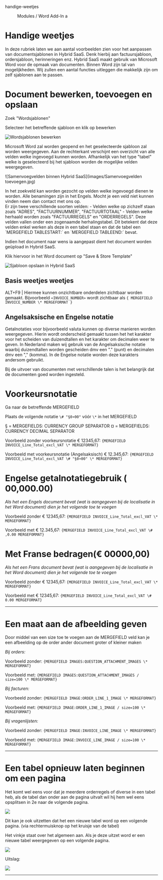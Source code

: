 <properties>
	<page>
		<title>handige-weetjes</title>
		<description>handige-weetjes</description>
	</page>
	<menu>
		<position>Modules / Word Add-In</position>
		<title>Handige weetjes</title>
		<sort>a</sort>
	</menu>
</properties>

# Handige weetjes #
In deze rubriek laten we aan aantal voorbeelden zien voor het aanpassen van documentsjablonen in Hybrid SaaS. Denk hierbij aan factuursjabloon, ordersjabloon, herinneringen enz. Hybrid SaaS maakt gebruik van Microsoft Word voor de opmaak van documenten. Binnen Word zijn tal van mogelijkheden. Wij zullen een aantal functies uitleggen die makkelijk zijn om zelf sjablonen aan te passen.

# Document bewerken, toevoegen en opslaan #

Zoek "Wordsjablonen"

Selecteer het betreffende sjabloon en klik op bewerken

![Wordsjablonen bewerken](images/wordsjaboon_bewerken.jpg)

Microsoft Word zal worden geopend en het geselecteerde sjabloon zal worden weergegeven. Aan de rechterkant verschijnt een overzicht van alle velden welke ingevoegd kunnen worden. Afhankelijk van het type "tabel" welke is geselecteerd bij het sjabloon worden de mogelijke velden weergegeven.

![Samenvoegvelden binnen Hybrid SaaS](images/Samenvoegvelden toevoegen.jpg)

<div class="info">
In het zoekveld kan worden gezocht op velden welke ingevoegd dienen te worden. Alle benamingen zijn in het Engels. Mocht je een veld niet kunnen vinden neem dan contact met ons op.
</div>
<div class="info">
Er zijn twee verschillende soorten velden:
- Velden welke op zichzelf staan zoals "ADRES", "FACTUURNUMMER", "FACTUURTOTAAL"
- Velden welke herhaald worden zoals "FACTUURREGELS" en "ORDERREGELS". Deze velden vallen onder een zogenaamde herhalingstabel. Dit betekent dat deze velden enkel werken als deze in een tabel staan en dat de tabel een `MERGEFIELD TABLESTART:` en `MERGEFIELD TABLEEND:` bevat.
</div>

Indien het document naar wens ia aangepast dient het document worden geüpload in Hybrid SaaS.

Klik hiervoor in het Word document op "Save & Store Template" 

![Sjabloon opslaan in Hybrid SaaS](images/save_and_store_template.jpg)



## Basis weetjes weetjes ##


ALT+F9 | Hiermee kunnen onzichtbare onderdelen zichtbaar worden gemaakt. Bijvoorbeeld `«INVOICE_NUMBER»` wordt zichtbaar als `{ MERGEFIELD INVOICE_NUMBER \* MERGEFORMAT }`



## Angelsaksische en Engelse notatie ##

Getalnotaties voor bijvoorbeeld valuta kunnen op diverse manieren worden weergegeven. Hierin wordt onderscheid gemaakt tussen het het karakter voor het scheiden van duizendtallen en het karakter om decimalen weer te geven. In Nederland maken wij gebruik van de Angelsaksische notatie waarbij duizendtallen worden gescheiden dmv een "." (punt) en decimalen dmv een "," (komma). In de Engelse notatie worden deze karakters andersom gebruikt.

Bij de uitvoer van documenten met verschillende talen is het belangrijk dat de documenten goed worden ingesteld. 

# Voorkeursnotatie  #

Ga naar de betreffende MERGEFIELD

Plaats de volgende notatie `\# "§0¤00"` vóór `\*` in het MERGEFIELD

§ = MERGEFIELDS: CURRENCY GROUP SEPARATOR
¤ = MERGEFIELDS: CURRENCY DECIMAL SEPARATOR

Voorbeeld zonder voorkeursnotatie € 12345,67: `{MERGEFIELD INVOICE_Line_Total_excl_VAT \* MERGEFORMAT}` 

Voorbeeld met voorkeursnotatie (Angelsaksisch) € 12.345,67: `{MERGEFIELD INVOICE_Line_Total_excl_VAT \# "§0¤00" \* MERGEFORMAT}`


# Engelse getalnotatiegebruik ( 00,000.00) #

*Als het een Engels document bevat (wat is aangegeven bij de localisatie in het Word document) dien je het volgende toe te voegen*

Voorbeeld zonder € 12345,67: `{MERGEFIELD INVOICE_Line_Total_excl_VAT \* MERGEFORMAT}` 

Voorbeeld met € 12.345,67: `{MERGEFIELD INVOICE_Line_Total_excl_VAT \# ,0.00 MERGEFORMAT}`

# Met Franse bedragen(€ 00000,00)  #

*Als het een Frans document bevat (wat is aangegeven bij de localisatie in het Word document) dien je het volgende toe te voegen*

Voorbeeld zonder € 12345,67: `{MERGEFIELD INVOICE_Line_Total_excl_VAT \* MERGEFORMAT}` 

Voorbeeld met € 12345,67: `{MERGEFIELD INVOICE_Line_Total_excl_VAT \# 0.00 MERGEFORMAT}`

----------

# Een maat aan de afbeelding geven #

Door middel van een size toe te voegen aan de MERGEFIELD veld kan je een afbeelding op de order ander document groter of kleiner maken

*Bij orders:*

Voorbeeld zonder: `{MERGEFIELD IMAGES:QUESTION_ATTACHMENT_IMAGES \* MERGEFORMAT}`

Voorbeeld met: `{MERGEFIELD IMAGES:QUESTION_ATTACHMENT_IMAGES / size=100 \* MERGEFORMAT}`

*Bij facturen:*

Voorbeeld zonder: `{MERGEFIELD IMAGE:ORDER_LINE_1_IMAGE \* MERGEFORMAT}`

Voorbeeld met: `{MERGEFIELD IMAGE:ORDER_LINE_1_IMAGE / size=100 \* MERGEFORMAT}`

*Bij vragenlijsten:*

Voorbeeld zonder: `{MERGEFIELD IMAGE:INVOICE_LINE_IMAGE \* MERGEFORMAT}`

Voorbeeld met: `{MERGEFIELD IMAGE:INVOICE_LINE_IMAGE / size=100 \* MERGEFORMAT}`

----------

# Een tabel opnieuw laten beginnen om een pagina #

Het komt wel eens voor dat je meerdere orderregels of diverse in een tabel heb, als de tabel dan onder aan de pagina uitvalt wil hij hem wel eens opsplitsen in 2e naar de volgende pagina.

![](images/3.jpg)

Dit kan je ook uitzetten dat het een nieuwe tabel word op een volgende pagina.
(via rechtermuisknop op het kruisje van de tabel)

Het vinkje staat over het algemeen aan. Als je deze uitzet word er een nieuwe tabel weergegeven op een volgende pagina. 

![](images/1.jpg)

Uitslag:

![](images/2.jpg)

----------